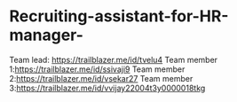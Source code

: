 # Recruiting-assistant-for-HR-manager-
Team lead: https://trailblazer.me/id/tvelu4
Team member 1:https://trailblazer.me/id/ssivaji9
Team member 2:https://trailblazer.me/id/vsekar27
Team member 3:https://trailblazer.me/id/vvijay22004t3y0000018tkg
